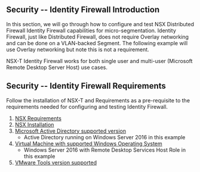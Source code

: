 ## Security -- Identity Firewall Introduction

In this section, we will go through how to configure and test NSX
Distributed Firewall Identity Firewall capabilities for
micro-segmentation. Identity Firewall, just like Distributed Firewall,
does not require Overlay networking and can be done on a VLAN-backed
Segment. The following example will use Overlay networking but note this
is not a requirement.

NSX-T Identity Firewall works for both single user and multi-user (Microsoft Remote Desktop Server Host) use cases. 

## Security -- Identity Firewall Requirements

Follow the installation of NSX-T and Requirements as a pre-requisite to the requirements needed for configuring and testing Identity Firewall.  

1. [NSX Requirements](/docs/1-Requirements.md)
2. [NSX Installation](/docs/2-Installation.md)
3. [Microsoft Active Directory supported version](https://docs.vmware.com/en/VMware-NSX-T-Data-Center/3.0/administration/GUID-9CD3FC21-9ED4-4FB3-9E19-67A7C4D1F53E.html#GUID-9CD3FC21-9ED4-4FB3-9E19-67A7C4D1F53E)
    - Active Directory running on Windows Server 2016 in this example
4.  [Virtual Machine with supported Windows Operating System](https://docs.vmware.com/en/VMware-NSX-T-Data-Center/3.0/administration/GUID-9CD3FC21-9ED4-4FB3-9E19-67A7C4D1F53E.html#GUID-9CD3FC21-9ED4-4FB3-9E19-67A7C4D1F53E)
    - Windows Server 2016 with Remote Desktop Services Host Role in this example
5.  [VMware Tools version supported](https://www.vmware.com/resources/compatibility/sim/interop_matrix.php#interop&175=&139=)









